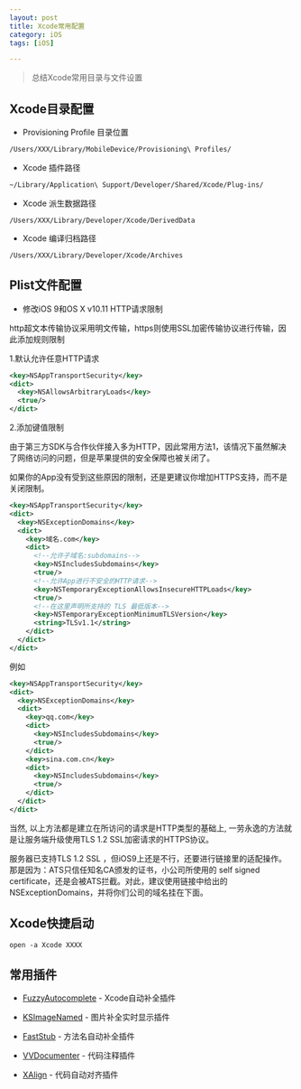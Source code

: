 ```yaml
---
layout: post
title: Xcode常用配置
category: iOS
tags: [iOS]

---
```



> 总结Xcode常用目录与文件设置


## Xcode目录配置

* Provisioning Profile 目录位置

```bash
/Users/XXX/Library/MobileDevice/Provisioning\ Profiles/
```

* Xcode 插件路径

```bash
~/Library/Application\ Support/Developer/Shared/Xcode/Plug-ins/
```

* Xcode 派生数据路径

```
/Users/XXX/Library/Developer/Xcode/DerivedData
```

* Xcode 编译归档路径

```
/Users/XXX/Library/Developer/Xcode/Archives
```


## Plist文件配置


* 修改iOS 9和OS X v10.11 HTTP请求限制

http超文本传输协议采用明文传输，https则使用SSL加密传输协议进行传输，因此添加规则限制

1.默认允许任意HTTP请求

```xml
<key>NSAppTransportSecurity</key>
<dict>
  <key>NSAllowsArbitraryLoads</key>
  <true/>
</dict>
```

2.添加键值限制

由于第三方SDK与合作伙伴接入多为HTTP，因此常用方法1，该情况下虽然解决了网络访问的问题，但是苹果提供的安全保障也被关闭了。

如果你的App没有受到这些原因的限制，还是更建议你增加HTTPS支持，而不是关闭限制。


```xml
<key>NSAppTransportSecurity</key>
<dict>
  <key>NSExceptionDomains</key>
  <dict>
    <key>域名.com</key>
    <dict>
      <!--允许子域名:subdomains-->
      <key>NSIncludesSubdomains</key>
      <true/>
      <!--允许App进行不安全的HTTP请求-->
      <key>NSTemporaryExceptionAllowsInsecureHTTPLoads</key>
      <true/>
      <!--在这里声明所支持的 TLS 最低版本-->
      <key>NSTemporaryExceptionMinimumTLSVersion</key>
      <string>TLSv1.1</string>
    </dict>
  </dict>
</dict>
```

例如

```xml
<key>NSAppTransportSecurity</key>
<dict>
  <key>NSExceptionDomains</key>
  <dict>  
    <key>qq.com</key>
    <dict>
      <key>NSIncludesSubdomains</key>
      <true/>
    </dict>
    <key>sina.com.cn</key>
    <dict>
      <key>NSIncludesSubdomains</key>
      <true/>
    </dict>
  </dict>
</dict>
```

当然, 以上方法都是建立在所访问的请求是HTTP类型的基础上, 一劳永逸的方法就是让服务端升级使用TLS 1.2 SSL加密请求的HTTPS协议。

服务器已支持TLS 1.2 SSL ，但iOS9上还是不行，还要进行链接里的适配操作。那是因为：ATS只信任知名CA颁发的证书，小公司所使用的 self signed certificate，还是会被ATS拦截。对此，建议使用链接中给出的NSExceptionDomains，并将你们公司的域名挂在下面。

## Xcode快捷启动


```
open -a Xcode XXXX
```


## 常用插件


* [FuzzyAutocomplete](https://github.com/FuzzyAutocomplete/FuzzyAutocompletePlugin) - Xcode自动补全插件

* [KSImageNamed](https://github.com/ksuther/KSImageNamed-Xcode) - 图片补全实时显示插件

* [FastStub](https://github.com/music4kid/FastStub-Xcode) - 方法名自动补全插件

* [VVDocumenter](https://github.com/onevcat/VVDocumenter-Xcode) - 代码注释插件

* [XAlign](https://github.com/qfish/XAlign) - 代码自动对齐插件











